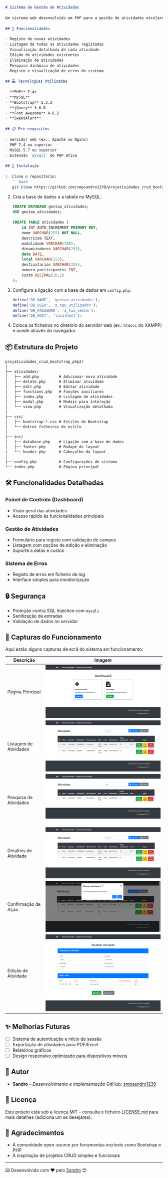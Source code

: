 ````md
# Sistema de Gestão de Atividades

Um sistema web desenvolvido em PHP para a gestão de atividades escolares/académicas, permitindo o registo, visualização, edição e eliminação de atividades de forma simples e eficiente.

## 🚀 Funcionalidades

- Registo de novas atividades  
- Listagem de todas as atividades registadas  
- Visualização detalhada de cada atividade  
- Edição de atividades existentes  
- Eliminação de atividades  
- Pesquisa dinâmica de atividades  
- Registo e visualização de erros do sistema  

## 💻 Tecnologias Utilizadas

- **PHP** 7.4+  
- **MySQL**  
- **Bootstrap** 5.3.2  
- **jQuery** 3.6.0  
- **Font Awesome** 4.6.2  
- **SweetAlert**  

## 📋 Pré-requisitos

- Servidor web (ex.: Apache ou Nginx)  
- PHP 7.4 ou superior  
- MySQL 5.7 ou superior  
- Extensão `mysqli` do PHP ativa  

## 🔧 Instalação

1. Clona o repositório:
   ```bash
   git clone https://github.com/smpsandro1239/projatividades_crud_bootstrap_php2.git
````

2. Cria a base de dados e a tabela no MySQL:

   ```sql
   CREATE DATABASE gestao_atividades;
   USE gestao_atividades;

   CREATE TABLE atividades (
       id INT AUTO_INCREMENT PRIMARY KEY,
       nome VARCHAR(255) NOT NULL,
       descricao TEXT,
       modalidade VARCHAR(100),
       dinamizadores VARCHAR(255),
       data DATE,
       local VARCHAR(255),
       destinatarios VARCHAR(255),
       numero_participantes INT,
       custo DECIMAL(10,2)
   );
   ```

3. Configura a ligação com a base de dados em `config.php`:

   ```php
   define('DB_NAME', 'gestao_atividades');
   define('DB_USER', 'o_teu_utilizador');
   define('DB_PASSWORD', 'a_tua_senha');
   define('DB_HOST', 'localhost');
   ```

4. Coloca os ficheiros no diretório do servidor web (ex.: `htdocs` do XAMPP) e acede através do navegador.

## 📦 Estrutura do Projeto

```
projatividades_crud_bootstrap_php2/
│
├── atividades/
│   ├── add.php         # Adicionar nova atividade
│   ├── delete.php      # Eliminar atividade
│   ├── edit.php        # Editar atividade
│   ├── functions.php   # Funções auxiliares
│   ├── index.php       # Listagem de atividades
│   ├── modal.php       # Modais para interação
│   └── view.php        # Visualização detalhada
│
├── css/
│   ├── bootstrap-*.css # Estilos do Bootstrap
│   └── Outros ficheiros de estilo
│
├── inc/
│   ├── database.php    # Ligação com a base de dados
│   ├── footer.php      # Rodapé do layout
│   └── header.php      # Cabeçalho do layout
│
├── config.php          # Configurações do sistema
└── index.php           # Página principal
```

## 🛠️ Funcionalidades Detalhadas

### Painel de Controlo (Dashboard)

* Visão geral das atividades
* Acesso rápido às funcionalidades principais

### Gestão de Atividades

* Formulário para registo com validação de campos
* Listagem com opções de edição e eliminação
* Suporte a datas e custos

### Sistema de Erros

* Registo de erros em ficheiro de log
* Interface simples para monitorização

## 🔒 Segurança

* Proteção contra SQL Injection com `mysqli`
* Sanitização de entradas
* Validação de dados no servidor

## 📸 Capturas do Funcionamento

Aqui estão alguns capturas de ecrã do sistema em funcionamento:

| Descrição              | Imagem                                                                                                                             |
| ---------------------- | ---------------------------------------------------------------------------------------------------------------------------------- |
| Página Principal       | ![Página Principal](screenshots/screencapture-localhost-projatividades-crud-bootstrap-php-2025-02-26-12_25_35.png)                 |
| Listagem de Atividades | ![Listagem](screenshots/screencapture-localhost-projatividades-crud-bootstrap-php-atividades-index-php-2025-02-26-12_24_19.png)    |
| Pesquisa de Atividades | ![Pesquisa](screenshots/screencapture-localhost-projatividades-crud-bootstrap-php-atividades-index-php-2025-02-26-12_25_21.png)    |
| Detalhes de Atividade  | ![Detalhes](screenshots/screencapture-localhost-projatividades-crud-bootstrap-php-atividades-index-php-2025-02-26-12_25_49.png)    |
| Confirmação de Ação    | ![Confirmação](screenshots/screencapture-localhost-projatividades-crud-bootstrap-php-atividades-index-php-2025-02-26-12_26_03.png) |
| Edição de Atividade    | ![Edição](screenshots/screencapture-localhost-projatividades-crud-bootstrap-php-atividades-edit-php-2025-02-26-12_26_23.png)       |

## ✨ Melhorias Futuras

* [ ] Sistema de autenticação e início de sessão
* [ ] Exportação de atividades para PDF/Excel
* [ ] Relatórios gráficos
* [ ] Design responsivo optimizado para dispositivos móveis

## 👤 Autor

* **Sandro** – *Desenvolvimento e Implementação*
  GitHub: [smpsandro1239](https://github.com/smpsandro1239)

## 📄 Licença

Este projeto está sob a licença MIT – consulta o ficheiro [LICENSE.md](LICENSE.md) para mais detalhes (adiciona um se desejares).

## 🎁 Agradecimentos

* À comunidade open-source por ferramentas incríveis como Bootstrap e PHP
* À inspiração de projetos CRUD simples e funcionais

---

⌨️ Desenvolvido com ❤️ pelo [Sandro](https://github.com/smpsandro1239) 😊
